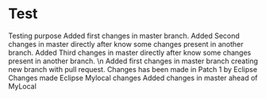 # Test
Testing purpose
Added first changes in master branch.
Added Second changes in master directly after know some changes present in another branch.
Added Third changes in master directly after know some changes present in another branch.
\n Added first changes in master branch creating new branch with pull request.
Changes has been made in Patch 1 by Eclipse
Changes made Eclipse
Mylocal changes
Added changes in master ahead of MyLocal

